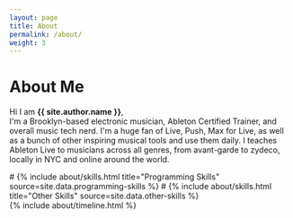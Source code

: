 ```yaml
---
layout: page
title: About
permalink: /about/
weight: 3
---
```


# **About Me**

Hi I am **{{ site.author.name }}**,<br>
I'm a Brooklyn-based electronic musician, Ableton Certified Trainer, and overall music tech nerd. I'm a huge fan of Live, Push, Max for Live, as well as a bunch of other inspiring musical tools and use them daily. I teaches Ableton Live to musicians across all genres, from avant-garde to zydeco, locally in NYC and online around the world. 

<div class="row">
# {% include about/skills.html title="Programming Skills" source=site.data.programming-skills %}
# {% include about/skills.html title="Other Skills" source=site.data.other-skills %}
</div>

<div class="row">
{% include about/timeline.html %}
</div>
